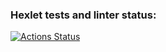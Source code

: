 ### Hexlet tests and linter status:
[![Actions Status](https://github.com/ksv2005/frontend-project-lvl1/workflows/hexlet-check/badge.svg)](https://github.com/ksv2005/frontend-project-lvl1/actions)